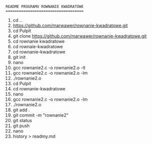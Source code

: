	README PROGRAMU ROWNANIE KWADRATOWE
	===================================  

   1.  cd ..
   2.  https://github.com/marwawer/rownanie-kwadratowe.git
   3.  cd Pulpit
   4.  git clone https://github.com/marwawer/rownanie-kwadratowe.git
   5.  cd rownanie kwadratowe
   6.  cd rownaie-kwadratowe
   7.  cd rownanie-kwadratowe
   8.  git init
   9.  nano
  10.  gcc rownanie2.c -o rownanie2.o -lt
  11.  gcc rownanie2.c -o rownanie2.o -lm
  12.  ./rownanie2.o
  13.  cd Pulpit
  14.  cd rownanie-kwadratowe
  15.  nano
  16.  gcc rownanie2.c -o rownanie2.o -lm
  17.  ./rownanie2.o
  18.  git add .
  19.  git commit -m "rownanie2"
  20.  git status
  21.  git push
  22.  nano
  23.  history > readmy.md
